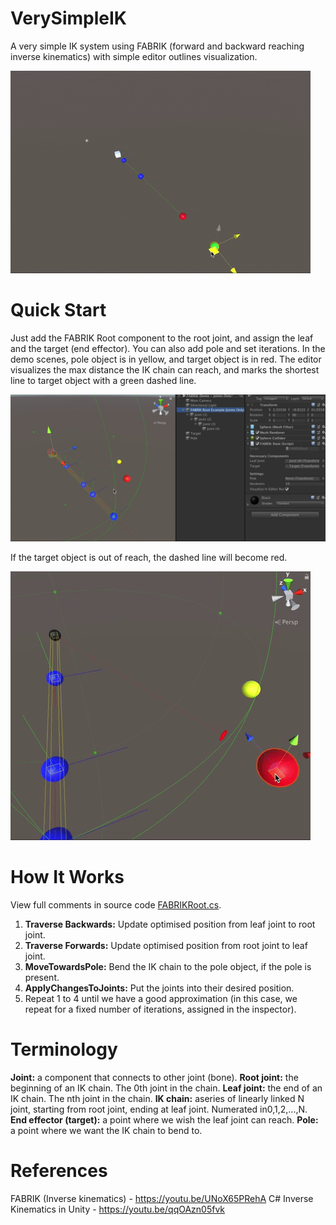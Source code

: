 # VerySimpleIK
A very simple IK system using FABRIK (forward and backward reaching inverse kinematics) with simple editor outlines visualization.

![alt text](https://github.com/arcsinxdx/VerySimpleIK/blob/master/ik1.gif)

# Quick Start
Just add the FABRIK Root component to the root joint, and assign the leaf and the target (end effector). You can also add pole and set iterations.
In the demo scenes, pole object is in yellow, and target object is in red. The editor visualizes the max distance the IK chain can reach, and marks the shortest line to target object with a green dashed line.

![alt text](https://github.com/arcsinxdx/VerySimpleIK/blob/master/slide-02.png)

If the target object is out of reach, the dashed line will become red.

![alt text](https://github.com/arcsinxdx/VerySimpleIK/blob/master/ik2.gif)

# How It Works
View full comments in source code [FABRIKRoot.cs](IKTest/FABRIKROOT.cs).
1. **Traverse Backwards:** Update optimised position from leaf joint to root joint.
2. **Traverse Forwards:** Update optimised position from root joint to leaf joint.
3. **MoveTowardsPole:** Bend the IK chain to the pole object, if the pole is present.
4. **ApplyChangesToJoints:** Put the joints into their desired position.
5. Repeat 1 to 4 until we have a good approximation (in this case, we repeat for a fixed number of iterations, assigned in the inspector).

# Terminology
**Joint:** a component that connects to other joint (bone).
**Root joint:** the beginning of an IK chain. The 0th joint in the chain. 
**Leaf joint:** the end of an IK chain. The nth joint in the chain.
**IK chain:** aseries of linearly linked N joint, starting from root joint, ending at leaf joint. Numerated in0,1,2,...,N.
**End effector (target):** a point where we wish the leaf joint can reach. 
**Pole:** a point where we want the IK chain to bend to.

# References
FABRIK (Inverse kinematics) - https://youtu.be/UNoX65PRehA
C# Inverse Kinematics in Unity - https://youtu.be/qqOAzn05fvk
